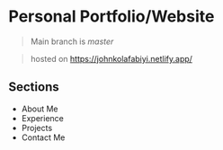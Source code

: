 # Personal Portfolio/Website

> Main branch is *master*

> hosted on <https://johnkolafabiyi.netlify.app/>

## Sections 
- About Me
- Experience
- Projects
- Contact Me
